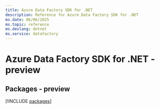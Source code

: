 ```yaml
---
title: Azure Data Factory SDK for .NET
description: Reference for Azure Data Factory SDK for .NET
ms.date: 06/06/2025
ms.topic: reference
ms.devlang: dotnet
ms.service: datafactory
---
```

# Azure Data Factory SDK for .NET - preview
## Packages - preview
[!INCLUDE [packages](data-factory-index.md)]